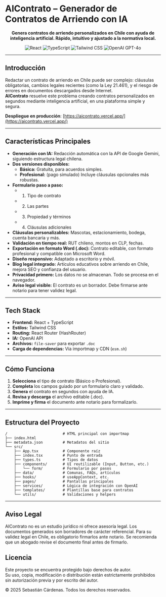 # AIContrato – Generador de Contratos de Arriendo con IA

<p align="center"><strong>
Genera contratos de arriendo personalizados en Chile con ayuda de inteligencia artificial. Rápido, intuitivo y ajustado a la normativa local.
</strong></p>

<p align="center">
  <img alt="React" src="https://img.shields.io/badge/React-61DAFB?style=for-the-badge&logo=react&logoColor=black">
  <img alt="TypeScript" src="https://img.shields.io/badge/TypeScript-3178C6?style=for-the-badge&logo=typescript&logoColor=white">
  <img alt="Tailwind CSS" src="https://img.shields.io/badge/Tailwind_CSS-06B6D4?style=for-the-badge&logo=tailwindcss&logoColor=white">
  <img alt="OpenAI GPT-4o" src="https://img.shields.io/badge/OpenAI-GPT--4o-7A42F4?style=for-the-badge&logo=openai&logoColor=white">
</p>

---

## Introducción

Redactar un contrato de arriendo en Chile puede ser complejo: cláusulas obligatorias, cambios legales recientes (como la Ley 21.461), y el riesgo de errores en documentos descargados desde Internet.  
**AIContrato** resuelve este problema creando contratos personalizados en segundos mediante inteligencia artificial, en una plataforma simple y segura.

**Despliegue en producción**: [https://aicontrato.vercel.app/](https://aicontrato.vercel.app/)

---

## Características Principales

- **Generación con IA:** Redacción automática con la API de Google Gemini, siguiendo estructura legal chilena.
- **Dos versiones disponibles:** 
  - **Básica:** Gratuita, para acuerdos simples.
  - **Profesional:** (pago simulado) Incluye cláusulas opcionales más robustas.
- **Formulario paso a paso:** 
  - 1. Tipo de contrato  
  - 2. Las partes  
  - 3. Propiedad y términos  
  - 4. Cláusulas adicionales
- **Cláusulas personalizables:** Mascotas, estacionamiento, bodega, cuenta bancaria y más.
- **Validación en tiempo real:** RUT chileno, montos en CLP, fechas.
- **Exportación en formato Word (.doc):** Contrato editable, con formato profesional y compatible con Microsoft Word.
- **Diseño responsivo:** Adaptado a escritorio y móvil.
- **Blog legal integrado:** Artículos educativos sobre arriendo en Chile, mejora SEO y confianza del usuario.
- **Privacidad primero:** Los datos no se almacenan. Todo se procesa en el navegador.
- **Aviso legal visible:** El contrato es un borrador. Debe firmarse ante notario para tener validez legal.

---

## Tech Stack

- **Frontend:** React + TypeScript  
- **Estilos:** Tailwind CSS  
- **Routing:** React Router (HashRouter)  
- **IA:** OpenAI API
- **Archivos:** `file-saver` para exportar `.doc`  
- **Carga de dependencias:** Vía importmap y CDN (`esm.sh`)

---

## Cómo Funciona

1. **Selecciona** el tipo de contrato (Básico o Profesional).
2. **Completa** los campos guiado por un formulario claro y validado.
3. **Genera** el contrato en segundos con ayuda de IA.
4. **Revisa y descarga** el archivo editable (.doc).
5. **Imprime y firma** el documento ante notario para formalizarlo.

---

## Estructura del Proyecto

```
/                         # HTML principal con importmap
├── index.html
├── metadata.json         # Metadatos del sitio
└── src/
    ├── App.tsx           # Componente raíz
    ├── index.tsx         # Punto de entrada
    ├── types.ts          # Tipos de datos
    ├── components/       # UI reutilizable (Input, Button, etc.)
    │   └── form/         # Formulario por pasos
    ├── data/             # Comunas, FAQs, artículos
    ├── hooks/            # useAppContext, etc.
    ├── pages/            # Pantallas principales
    ├── services/         # Lógica de integración con OpenAI
    ├── templates/        # Plantillas base para contratos
    └── utils/            # Validaciones y helpers
```

 ---

## Aviso Legal

AIContrato no es un estudio jurídico ni ofrece asesoría legal.
Los documentos generados son borradores de carácter referencial.
Para su validez legal en Chile, es obligatorio firmarlos ante notario.
Se recomienda que un abogado revise el documento final antes de firmarlo.

## Licencia

Este proyecto se encuentra protegido bajo derechos de autor.  
Su uso, copia, modificación o distribución están estrictamente prohibidos sin autorización previa y por escrito del autor.

© 2025 Sebastián Cárdenas. Todos los derechos reservados.

